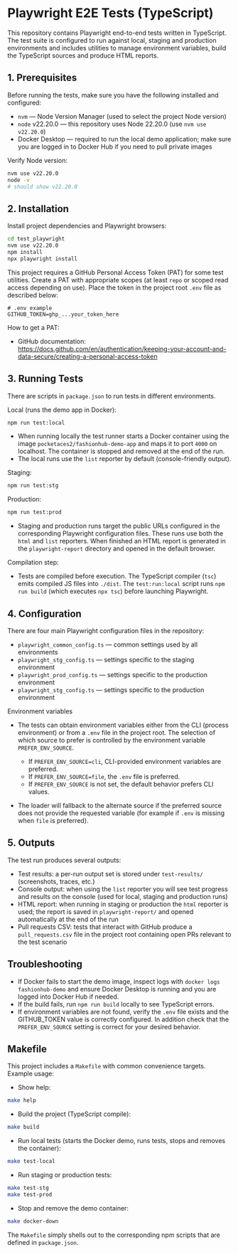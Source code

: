 # Playwright E2E Tests (TypeScript)

This repository contains Playwright end-to-end tests written in TypeScript. The test suite is configured to run against local, staging and production environments and includes utilities to manage environment variables, build the TypeScript sources and produce HTML reports.

## 1. Prerequisites

Before running the tests, make sure you have the following installed and configured:

- `nvm` — Node Version Manager (used to select the project Node version)
- `node` v22.20.0 — this repository uses Node 22.20.0 (use `nvm use v22.20.0`)
- Docker Desktop — required to run the local demo application; make sure you are logged in to Docker Hub if you need to pull private images

Verify Node version:

```bash
nvm use v22.20.0
node -v
# should show v22.20.0
```

## 2. Installation

Install project dependencies and Playwright browsers:

```bash
cd test_playwright
nvm use v22.20.0
npm install
npx playwright install
```

This project requires a GitHub Personal Access Token (PAT) for some test utilities. Create a PAT with appropriate scopes (at least `repo` or scoped read access depending on use). Place the token in the project root `.env` file as described below:

```.env
# .env example
GITHUB_TOKEN=ghp_...your_token_here
```

How to get a PAT:

- GitHub documentation: https://docs.github.com/en/authentication/keeping-your-account-and-data-secure/creating-a-personal-access-token

## 3. Running Tests

There are scripts in `package.json` to run tests in different environments.

Local (runs the demo app in Docker):

```bash
npm run test:local
```

- When running locally the test runner starts a Docker container using the image `pocketaces2/fashionhub-demo-app` and maps it to port `4000` on localhost. The container is stopped and removed at the end of the run.
- The local runs use the `list` reporter by default (console-friendly output).

Staging:

```bash
npm run test:stg
```

Production:

```bash
npm run test:prod
```

- Staging and production runs target the public URLs configured in the corresponding Playwright configuration files. These runs use both the `html` and `list` reporters. When finished an HTML report is generated in the `playwright-report` directory and opened in the default browser.

Compilation step:

- Tests are compiled before execution. The TypeScript compiler (`tsc`) emits compiled JS files into `./dist`. The `test:run:local` script runs `npm run build` (which executes `npx tsc`) before launching Playwright.

## 4. Configuration

There are four main Playwright configuration files in the repository:

- `playwright_common_config.ts` — common settings used by all environments
- `playwright_stg_config.ts` — settings specific to the staging environment
- `playwright_prod_config.ts` — settings specific to the production environment
- `playwright_stg_config.ts` — settings specific to the production environment

Environment variables

- The tests can obtain environment variables either from the CLI (process environment) or from a `.env` file in the project root. The selection of which source to prefer is controlled by the environment variable `PREFER_ENV_SOURCE`.

  - If `PREFER_ENV_SOURCE=cli`, CLI-provided environment variables are preferred.
  - If `PREFER_ENV_SOURCE=file`, the `.env` file is preferred.
  - If `PREFER_ENV_SOURCE` is not set, the default behavior prefers CLI values.

- The loader will fallback to the alternate source if the preferred source does not provide the requested variable (for example if `.env` is missing when `file` is preferred).

## 5. Outputs

The test run produces several outputs:

- Test results: a per-run output set is stored under `test-results/` (screenshots, traces, etc.)
- Console output: when using the `list` reporter you will see test progress and results on the console (used for local, staging and production runs)
- HTML report: when running in staging or production the `html` reporter is used; the report is saved in `playwright-report/` and opened automatically at the end of the run
- Pull requests CSV: tests that interact with GitHub produce a `pull_requests.csv` file in the project root containing open PRs relevant to the test scenario

## Troubleshooting

- If Docker fails to start the demo image, inspect logs with `docker logs fashionhub-demo` and ensure Docker Desktop is running and you are logged into Docker Hub if needed.
- If the build fails, run `npm run build` locally to see TypeScript errors.
- If environment variables are not found, verify the `.env` file exists and the GITHUB_TOKEN value is correctly configured. In addition check that the `PREFER_ENV_SOURCE` setting is correct for your desired behavior.

## Makefile

This project includes a `Makefile` with common convenience targets. Example usage:

- Show help:

```bash
make help
```

- Build the project (TypeScript compile):

```bash
make build
```

- Run local tests (starts the Docker demo, runs tests, stops and removes the container):

```bash
make test-local
```

- Run staging or production tests:

```bash
make test-stg
make test-prod
```

- Stop and remove the demo container:

```bash
make docker-down
```

The `Makefile` simply shells out to the corresponding npm scripts that are defined in `package.json`.

